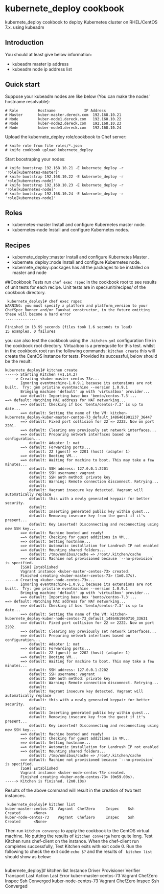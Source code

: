 # kubernete_deploy cookbook

kubernete_deploy cookbook to deploy Kubernetes cluster on RHEL/CentOS 7.x. using kubeadm

## Introduction

You should at least give below information:

* kubeadm master ip address
* kubeadm node ip address list


## Quick start

Suppose your kubeadm nodes are like below (You can make the nodes' hostname resolvable):

```
# Role         Hostname       		IP Address 
# Master       kuber-master.dereck.com  192.168.10.21 
# Node         kuber-node1.dereck.com   192.168.10.22 
# Node         kuber-node2.dereck.com   192.168.10.23
# Node         kuber-node3.dereck.com   192.168.10.24 
```
Upload the kubernete_deploy role/cookbook to Chef server:

```
# knife role from file roles/*.json
# knife cookbook upload kubernete_deploy
```

Start boostraping your nodes:

```
# knife bootstrap 192.168.10.21 -E kubernete_deploy -r 'role[kubernetes-master]'
# knife bootstrap 192.168.10.22 -E kubernete_deploy -r 'role[kubernetes-node]'
# knife bootstrap 192.168.10.23 -E kubernete_deploy -r 'role[kubernetes-node]'
# knife bootstrap 192.168.10.24 -E kubernete_deploy -r 'role[kubernetes-node]'
```

## Roles
* kubernetes-master Install and configure Kubernetes master node.
* kubernetes-node Install and configure Kubernetes nodes.

## Recipes
* kubernete_deploy::master  Install and configure Kubernetes Master .
* kubernete_deploy::node  Install and configure Kubernetes node.
* kubernete_deploy::packages  has all the packages to be installed on master and node

##Cookbook Tests
run `chef exec rspec` in the cookbook root to see results of unit tests for each recipe. Unit tests are in spec/unit/recipes/ of the cookbook directory.

```
 kubernete_deploy]# chef exec rspec 
WARNING: you must specify a platform and platform_version to your ChefSpec Runner and/or Fauxhai constructor, in the future omitting these will become a hard error
...............

Finished in 13.99 seconds (files took 1.6 seconds to load)
15 examples, 0 failures

```

you can also test the cookbook using the `.kitchen.yml` configuration file in the cookbook root directory. Virtualbox is a prerequsite for this test.
whilst in the cookbook root run the following commands:
`kitchen create` this will create the CentOS instance for tests. Provided its successful, below should be the result:
```
kubernete_deploy]# kitchen create
-----> Starting Kitchen (v1.14.2)
-----> Creating <kuber-master-centos-73>...
       Ignoring eventmachine-1.0.9.1 because its extensions are not built.  Try: gem pristine eventmachine --version 1.0.9.1
       Bringing machine 'default' up with 'virtualbox' provider...
       ==> default: Importing base box 'bento/centos-7.3'...
==> default: Matching MAC address for NAT networking...
       ==> default: Checking if box 'bento/centos-7.3' is up to date...
       ==> default: Setting the name of the VM: kitchen-kubernete_deploy-kuber-master-centos-73_default_1486461901237_36447
       ==> default: Fixed port collision for 22 => 2222. Now on port 2201.
       ==> default: Clearing any previously set network interfaces...
       ==> default: Preparing network interfaces based on configuration...
           default: Adapter 1: nat
       ==> default: Forwarding ports...
           default: 22 (guest) => 2201 (host) (adapter 1)
       ==> default: Booting VM...
       ==> default: Waiting for machine to boot. This may take a few minutes...
           default: SSH address: 127.0.0.1:2201
           default: SSH username: vagrant
           default: SSH auth method: private key
           default: Warning: Remote connection disconnect. Retrying...
           default: 
           default: Vagrant insecure key detected. Vagrant will automatically replace
           default: this with a newly generated keypair for better security.
           default: 
           default: Inserting generated public key within guest...
           default: Removing insecure key from the guest if it's present...
           default: Key inserted! Disconnecting and reconnecting using new SSH key...
       ==> default: Machine booted and ready!
       ==> default: Checking for guest additions in VM...
       ==> default: Setting hostname...
       ==> default: Automatic installation for Landrush IP not enabled
       ==> default: Mounting shared folders...
           default: /tmp/omnibus/cache => /root/.kitchen/cache
       ==> default: Machine not provisioned because `--no-provision` is specified.
       [SSH] Established
       Vagrant instance <kuber-master-centos-73> created.
       Finished creating <kuber-master-centos-73> (1m0.37s).
-----> Creating <kuber-node-centos-73>...
       Ignoring eventmachine-1.0.9.1 because its extensions are not built.  Try: gem pristine eventmachine --version 1.0.9.1
       Bringing machine 'default' up with 'virtualbox' provider...
       ==> default: Importing base box 'bento/centos-7.3'...
==> default: Matching MAC address for NAT networking...
       ==> default: Checking if box 'bento/centos-7.3' is up to date...
       ==> default: Setting the name of the VM: kitchen-kubernete_deploy-kuber-node-centos-73_default_1486461960710_33631
       ==> default: Fixed port collision for 22 => 2222. Now on port 2202.
       ==> default: Clearing any previously set network interfaces...
       ==> default: Preparing network interfaces based on configuration...
           default: Adapter 1: nat
       ==> default: Forwarding ports...
           default: 22 (guest) => 2202 (host) (adapter 1)
       ==> default: Booting VM...
       ==> default: Waiting for machine to boot. This may take a few minutes...
           default: SSH address: 127.0.0.1:2202
           default: SSH username: vagrant
           default: SSH auth method: private key
           default: Warning: Remote connection disconnect. Retrying...
           default: 
           default: Vagrant insecure key detected. Vagrant will automatically replace
           default: this with a newly generated keypair for better security.
           default: 
           default: Inserting generated public key within guest...
           default: Removing insecure key from the guest if it's present...
           default: Key inserted! Disconnecting and reconnecting using new SSH key...
       ==> default: Machine booted and ready!
       ==> default: Checking for guest additions in VM...
       ==> default: Setting hostname...
       ==> default: Automatic installation for Landrush IP not enabled
       ==> default: Mounting shared folders...
           default: /tmp/omnibus/cache => /root/.kitchen/cache
       ==> default: Machine not provisioned because `--no-provision` is specified.
       [SSH] Established
       Vagrant instance <kuber-node-centos-73> created.
       Finished creating <kuber-node-centos-73> (0m59.00s).
-----> Kitchen is finished. (2m0.10s)
```

Results of the above command will result in the creation of two test instances.

```
 kubernete_deploy]# kitchen list
kuber-master-centos-73  Vagrant  ChefZero     Inspec    Ssh        Created      <None>
kuber-node-centos-73    Vagrant  ChefZero     Inspec    Ssh        Created      <None>

```
Then run `kitchen converge` to apply the cookbook to the CentOS virtual machine. No putting the results of `kitchen converge` here quite long.
Test Kitchen runs chef-client on the instance. When the chef-client run completes successfully, Test Kitchen exits with exit code 0.
Run the following to check the exit code `echo $?` and the results of ` kitchen list` should show as below:
```

```
 kubernete_deploy]# kitchen list
Instance           Driver   Provisioner  Verifier  Transport  Last Action  Last Error
kuber-master-centos-73   Vagrant  ChefZero     Inspec    Ssh        Converged    <None>
kuber-node-centos-73    Vagrant  ChefZero     Inspec    Ssh        Converged    <None>
```




